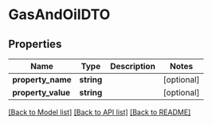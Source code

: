 # GasAndOilDTO

## Properties
Name | Type | Description | Notes
------------ | ------------- | ------------- | -------------
**property_name** | **string** |  | [optional] 
**property_value** | **string** |  | [optional] 

[[Back to Model list]](../README.md#documentation-for-models) [[Back to API list]](../README.md#documentation-for-api-endpoints) [[Back to README]](../README.md)


